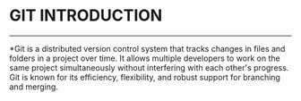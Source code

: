   # GIT INTRODUCTION
-----------------------------------------------------------------------------------------------
*Git is a distributed version control system that tracks changes in files and folders in a project over time. It allows multiple 
 developers to work on the same project simultaneously without interfering with each other's progress. Git is known for its efficiency, 
 flexibility, and robust support for branching and merging. 
